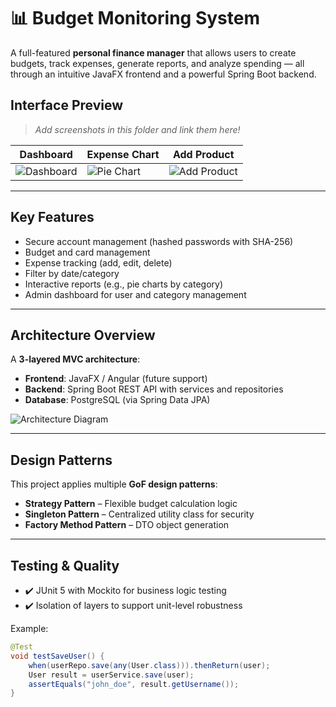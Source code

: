 #  📊  Budget Monitoring System

A full-featured **personal finance manager** that allows users to create budgets, track expenses, generate reports, and analyze spending — all through an intuitive JavaFX frontend and a powerful Spring Boot backend.

## Interface Preview

> _Add screenshots in this folder and link them here!_

| Dashboard | Expense Chart | Add Product |
|----------|---------------|--------------|
| ![Dashboard](screenshots/dashboard.png) | ![Pie Chart](screenshots/pie_chart.png) | ![Add Product](screenshots/add_product.png) |

---

## Key Features

- Secure account management (hashed passwords with SHA-256)
- Budget and card management
- Expense tracking (add, edit, delete)
- Filter by date/category
- Interactive reports (e.g., pie charts by category)
- Admin dashboard for user and category management

---

## Architecture Overview

A **3-layered MVC architecture**:

- **Frontend**: JavaFX / Angular (future support)
- **Backend**: Spring Boot REST API with services and repositories
- **Database**: PostgreSQL (via Spring Data JPA)

![Architecture Diagram](screenshots/architecture_diagram.png)

---

## Design Patterns

This project applies multiple **GoF design patterns**:

- **Strategy Pattern** – Flexible budget calculation logic
- **Singleton Pattern** – Centralized utility class for security
- **Factory Method Pattern** – DTO object generation

---

## Testing & Quality

- ✔️ JUnit 5 with Mockito for business logic testing
- ✔️ Isolation of layers to support unit-level robustness

Example:

```java
@Test
void testSaveUser() {
    when(userRepo.save(any(User.class))).thenReturn(user);
    User result = userService.save(user);
    assertEquals("john_doe", result.getUsername());
}
